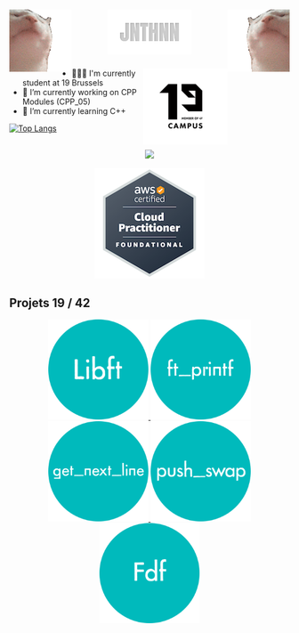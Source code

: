<h1 align="center">
<img align="left" src="https://raw.githubusercontent.com/JNTHNN/JNTHNN/master/img/catjam.gif" alt="catjam">
<img src="https://raw.githubusercontent.com/JNTHNN/JNTHNN/master/img/JNTHNN.svg" alt="JNTHNN" style="width:30%;height:auto;object-fit:cover;">
<img align="right" src="https://raw.githubusercontent.com/JNTHNN/JNTHNN/master/img/catjam-reverse.gif" alt="catjam">
</h1>

<img align="right" src="https://raw.githubusercontent.com/JNTHNN/JNTHNN/master/img/19.png" alt="catjam" style="width:30%;float: inline-end;">

- 👨🏼‍🎓 I'm currently student at 19 Brussels
- 🔭 I’m currently working on CPP Modules (CPP_05)
- 🌱 I’m currently learning C++

[![Top Langs](https://github-readme-stats.vercel.app/api/top-langs/?username=jnthnn&layout=compact&theme=dark)](https://github.com/anuraghazra/github-readme-stats)

<h2></h2>

<p align="center">
  <img src="https://skillicons.dev/icons?i=c,cpp,apple,git,bash,vim,vscode" />
</p>

<p align="center">
  <a>
    <img src="https://raw.githubusercontent.com/JNTHNN/JNTHNN/master/img/aws-certified-cloud-practitioner.png" />
  </a>
</p>

<h2> Projets 19 / 42 </h2>

<p align="center">
  <a href="https://github.com/JNTHNN/Libft">
    <img width=180px src="https://raw.githubusercontent.com/JNTHNN/JNTHNN/master/img/project_libft.png" />
  </a>
  <a href="https://github.com/JNTHNN/Ft_printf">
    <img width=180px src="https://raw.githubusercontent.com/JNTHNN/JNTHNN/master/img/project_ft_printf.png" />
  </a>
  <a href="https://github.com/JNTHNN/Get_Next_Line">
    <img width=180px src="https://raw.githubusercontent.com/JNTHNN/JNTHNN/master/img/project_gnl.png" />
  </a>
  <a href="https://github.com/JNTHNN/Push_swap">
    <img width=180px src="https://raw.githubusercontent.com/JNTHNN/JNTHNN/master/img/project_push_swap.png" />
  </a>
  <a href="https://github.com/JNTHNN/Fdf">
    <img width=180px src="https://raw.githubusercontent.com/JNTHNN/JNTHNN/master/img/project_fdf.png" />
  </a>
</p>
<!--
<p align="center">
  <img width=180px src="https://raw.githubusercontent.com/JNTHNN/JNTHNN/master/8-removebg-preview.png" />
  <img width=180px src="https://raw.githubusercontent.com/JNTHNN/JNTHNN/master/7-removebg-preview.png" />
  <img width=180px src="https://raw.githubusercontent.com/JNTHNN/JNTHNN/master/6-removebg-preview.png" />
</p>

<!--
**JNTHNN/JNTHNN** is a ✨ _special_ ✨ repository because its `README.md` (this file) appears on your GitHub profile.

Here are some ideas to get you started:

- 👯 I’m looking to collaborate on ...
- 🤔 I’m looking for help with ...
- 💬 Ask me about ...
- 📫 How to reach me: ...
- 😄 Pronouns: ...
- ⚡ Fun fact: ...
-->
